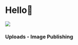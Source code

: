 <h1>Hello👋</h1>
    <img src="https://telegra.ph/file/8faf87902774e452f1402.jpg">
  
### Uploads - Image Publishing

